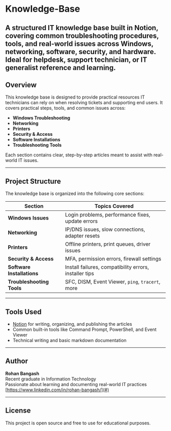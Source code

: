 # Knowledge-Base
A structured IT knowledge base built in Notion, covering common troubleshooting procedures, tools, and real-world issues across Windows, networking, software, security, and hardware. Ideal for helpdesk, support technician, or IT generalist reference and learning.
---

## Overview

This knowledge base is designed to provide practical resources IT technicians can rely on when resolving tickets and supporting end users. It covers practical steps, tools, and common issues across:

-  **Windows Troubleshooting**
-  **Networking**
-  **Printers**
-  **Security & Access**
-  **Software Installations**
-  **Troubleshooting Tools**

Each section contains clear, step-by-step articles meant to assist with real-world IT issues.

---

## Project Structure

The knowledge base is organized into the following core sections:

| Section                    | Topics Covered                                                |
|----------------------------|---------------------------------------------------------------|
| **Windows Issues**         | Login problems, performance fixes, update errors              |
| **Networking**             | IP/DNS issues, slow connections, adapter resets               |
| **Printers**               | Offline printers, print queues, driver issues                 |
| **Security & Access**      | MFA, permission errors, firewall settings                     |
| **Software Installations** | Install failures, compatibility errors, installer tips        |
| **Troubleshooting Tools**  | SFC, DISM, Event Viewer, `ping`, `tracert`, more              |

---

## Tools Used

-  [Notion](https://notion.so) for writing, organizing, and publishing the articles
-  Common built-in tools like Command Prompt, PowerShell, and Event Viewer
-  Technical writing and basic markdown documentation

---

## Author

**Rohan Bangash**  
  Recent graduate in Information Technology  
  Passionate about learning and documenting real-world IT practices  
  [https://www.linkedin.com/in/rohan-bangash/](#)

---

## License

This project is open source and free to use for educational purposes.
